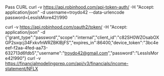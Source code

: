 Pass CURL
curl -v https://api.robinhood.com/api-token-auth/ -H "Accept: application/json" -d username=troydo42 --data-urlencode password=LessIsMore42!/990


curl -v https://api.robinhood.com/oauth2/token/ -H "Accept: application/json" -d {"grant_type":"password","scope":"internal","client_id":"c82SH0WZOsabOXGP2sxqcj34FxkvfnWRZBKlBjFS","expires_in":86400,"device_token":"3bc4eeef-f2aa-4fed-aa73-632713d6fdb5","username":"troydo42@gmail.com","password":"LessIsMore42\!990"}
curl -v https://financialmodelingprep.com/api/v3/financials/income-statement/NFLX